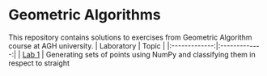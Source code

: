 # Geometric Algorithms

This repository contains solutions to exercises from Geometric Algorithm course at AGH university.
| Laboratory | Topic |
|:-------------:|:-------------:|
| [Lab 1](https://github.com/pawel002/Geometric-Algorithms/tree/main/lab1) | Generating sets of points using NumPy and classifying them in respect to straight 
